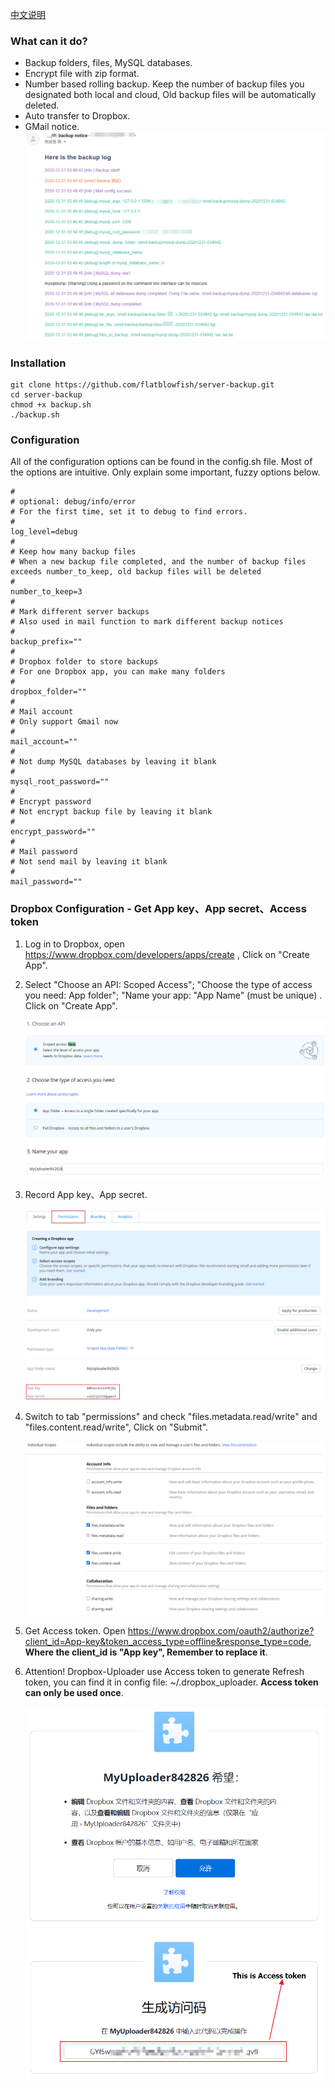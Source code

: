 [中文说明](doc/readme-zh_cn.md)

### What can it do?

- Backup folders, files, MySQL databases.
- Encrypt file with zip format.
- Number based rolling backup. Keep the number of backup files you designated both local and cloud, Old backup files will be automatically deleted.
- Auto transfer to Dropbox.
- GMail notice.
   ![](doc/image/06.png)

### Installation

``` shell
git clone https://github.com/flatblowfish/server-backup.git
cd server-backup
chmod +x backup.sh
./backup.sh
```

### Configuration

All of the configuration options can be found in the config.sh file. Most of the options are intuitive. Only explain some important, fuzzy options below.

```shell
#
# optional: debug/info/error
# For the first time, set it to debug to find errors.
#
log_level=debug
#
# Keep how many backup files
# When a new backup file completed, and the number of backup files exceeds number_to_keep, old backup files will be deleted
#
number_to_keep=3
#
# Mark different server backups
# Also used in mail function to mark different backup notices
#
backup_prefix=""
#
# Dropbox folder to store backups
# For one Dropbox app, you can make many folders
#
dropbox_folder=""
#
# Mail account
# Only support Gmail now
#
mail_account=""
#
# Not dump MySQL databases by leaving it blank
#
mysql_root_password=""
#
# Encrypt password
# Not encrypt backup file by leaving it blank
#
encrypt_password=""
#
# Mail password
# Not send mail by leaving it blank
#
mail_password=""
```

### Dropbox Configuration - Get App key、App secret、Access token

1. Log in to Dropbox, open https://www.dropbox.com/developers/apps/create , Click on "Create App".

2. Select "Choose an API: Scoped Access"; "Choose the type of access you need: App folder"; "Name your app: "App Name" (must be unique) . Click on "Create App".

   ![](doc/image/01.png)

3. Record App key、App secret.

   ![](doc/image/02.png)

4. Switch to tab "permissions" and check "files.metadata.read/write" and "files.content.read/write", Click on "Submit".

   ![](doc/image/03.png)

5. Get Access token. Open https://www.dropbox.com/oauth2/authorize?client_id=App-key&token_access_type=offline&response_type=code, **Where the client_id is "App key", Remember to replace it**.

6. Attention! Dropbox-Uploader use Access token to generate Refresh token, you can find it in config file: ~/.dropbox_uploader. **Access token can only be used once**.

   ![](doc/image/04.png)
   ![](doc/image/05.png)
